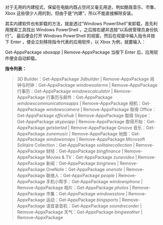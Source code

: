 对于⽆⽤的内建程式，保留在电脑内既占空间⼜毫⽆⽤途，例如酷我⾳乐、市集、Xbox 这些很少⼈⽤的到，但由于是“内建”，所以不能直接解除安装。

其实内建软件也有卸载的⽅法，就是透过“Windows PowerShell”来卸载，⾸先利⽤搜索工具找出 Windows PowerShell ，之后按右键并选按“以系统管理员⾝份执⾏”。 最后便会打开 Windows PowerShell 的视窗，然后在视窗中输入指令并按下 Enter ，便会立刻移除指令代表的应⽤软件，以 Xbox 为例，就要输入：

Get-AppxPackage *xboxapp* | Remove-AppxPackage
当按下 Enter 后，应⽤软件便会⾃动卸载。

**指令列表：**

> 3D Builder：Get-AppxPackage *3dbuilder* | Remove-AppxPackage
> 闹钟与时钟：Get-AppxPackage *windowsalarms* | Remove-AppxPackage
> ⾏事历：Get-AppxPackage *windowscalculator* | Remove-AppxPackage
> ⾏事历与邮件：Get-AppxPackage *windowscommunicationsapps* | Remove-AppxPackage
> 相机：Get-AppxPackage *windowscamera* | Remove-AppxPackage
> 取得 Office：Get-AppxPackage *officehub* | Remove-AppxPackage
> 取得 Skype：Get-AppxPackage *skypeapp* | Remove-AppxPackage
> 取得开始：Get-AppxPackage *getstarted* | Remove-AppxPackage
> Groove ⾳乐：Get-AppxPackage *zunemusic* | Remove-AppxPackage
> 地图：Get-AppxPackage *windowsmaps* | Remove-AppxPackage
> Microsoft Solitaire Collection：Get-AppxPackage *solitairecollection* | Remove-AppxPackage
> 财经：Get-AppxPackage *bingfinance* | Remove-AppxPackage
> Movies & TV：Get-AppxPackage *zunevideo* | Remove-AppxPackage
> 新闻：Get-AppxPackage *bingnews* | Remove-AppxPackage
> OneNote：Get-AppxPackage *onenote* | Remove-AppxPackage
> 联络⼈：Get-AppxPackage *people* | Remove-AppxPackage
> ⼿机⼩帮⼿：Get-AppxPackage *windowsphone* | Remove-AppxPackage
> 相片：Get-AppxPackage *photos* | Remove-AppxPackage
> 市集：Get-AppxPackage *windowsstore* | Remove-AppxPackage
> 运动：Get-AppxPackage *bingsports* | Remove-AppxPackage
> 语⾳录⾳机：Get-AppxPackage *soundrecorder* | Remove-AppxPackage
> 天⽓：Get-AppxPackage *bingweather* | Remove-AppxPackage


